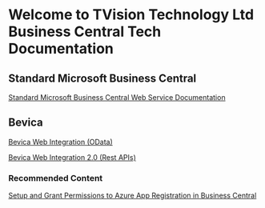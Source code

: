 # Welcome to TVision Technology Ltd Business Central Tech Documentation 

## Standard Microsoft Business Central 

[Standard Microsoft Business Central Web Service Documentation](BC/BC-Standard.md)
## Bevica

[Bevica Web Integration (OData)](Bevica/Bevicaweb.md)

[Bevica Web Integration 2.0 (Rest APIs)](APIs/Bevica-2_0.md)



### Recommended Content

[Setup and Grant Permissions to Azure App Registration in Business Central](TVisionTech/AzureADAppRegistration.md)

